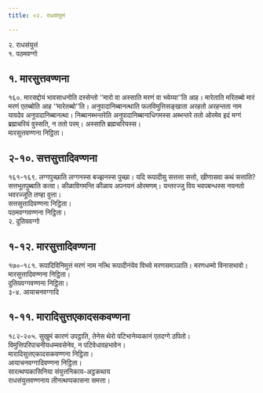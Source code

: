 ```yaml
---
title: ०२. राधसंयुत्तं

---
```

२. राधसंयुत्तं  
१. पठमवग्गो  


## १. मारसुत्तवण्णना

१६०. मारसद्दोयं भावसाधनोति दस्सेन्तो ‘‘मारो वा अस्साति मरणं वा भवेय्या’’ति आह। मारेताति मरितब्बो मारं मरणं एतब्बोति आह ‘‘मारेतब्बो’’ति। अनुपादानिब्बानत्थाति फलविमुत्तिसङ्खाता अरहतो अरहन्तता नाम यावदेव अनुपादानिब्बानत्था। निब्बानब्भन्तरेति अनुपादानिब्बानाधिगमस्स अब्भन्तरे ततो ओरमेव इदं मग्गं ब्रह्मचरियं वुस्सति, न ततो परम्। अस्साति ब्रह्मचरियस्स।  
मारसुत्तवण्णना निट्ठिता।  


## २-१०. सत्तसुत्तादिवण्णना

१६१-१६९. लग्गपुच्छाति लग्गनस्स बज्झनस्स पुच्छा। यदि रूपादीसु सत्तत्ता सत्तो, खीणासवा कथं सत्ताति? सत्तभूतपुब्बाति कत्वा। कीळाविगमन्ति कीळाय अपनयनं ओरमणम्। यन्तरज्‍जु विय भवपबन्धस्स नयनतो भवरज्‍जूति तण्हा वुत्ता।  
सत्तसुत्तादिवण्णना निट्ठिता।  
पठमवग्गवण्णना निट्ठिता।  
२. दुतियवग्गो  


## १-१२. मारसुत्तादिवण्णना

१७०-१८१. रूपादिविनिमुत्तं मरणं नाम नत्थि रूपादीनंयेव विभवे मरणसमञ्‍ञाति। मरणधम्मो विनासभावो।  
मारसुत्तादिवण्णना निट्ठिता।  
दुतियवग्गवण्णना निट्ठिता।  
३-४. आयाचनवग्गादि  


## १-११. मारादिसुत्तएकादसकवण्णना

१८२-२०५. सुखुमं कारणं उपट्ठाति, तेनेस थेरो पटिभानेय्यकानं एतदग्गे ठपितो। विमुत्तिपरिपाचनीयधम्मवसेनेव, न पटिवेधावहभावेन।  
मारादिसुत्तएकादसकवण्णना निट्ठिता।  
आयाचनवग्गादिवण्णना निट्ठिता।  
सारत्थप्पकासिनिया संयुत्तनिकाय-अट्ठकथाय  
राधसंयुत्तवण्णनाय लीनत्थप्पकासना समत्ता।  